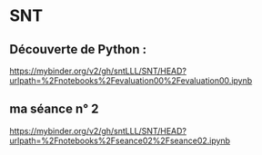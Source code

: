 # SNT
## Découverte de Python :
https://mybinder.org/v2/gh/sntLLL/SNT/HEAD?urlpath=%2Fnotebooks%2Fevaluation00%2Fevaluation00.ipynb
## ma séance n° 2
https://mybinder.org/v2/gh/sntLLL/SNT/HEAD?urlpath=%2Fnotebooks%2Fseance02%2Fseance02.ipynb

